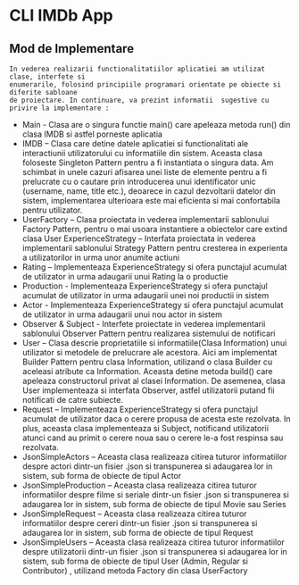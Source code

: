 # CLI IMDb App

## Mod de Implementare
    In vederea realizarii functionalitatiilor aplicatiei am utilizat clase, interfete si
    enumerarile, folosind principiile programari orientate pe obiecte si diferite sabloane
    de proiectare. In continuare, va prezint informatii  sugestive cu privire la implementare :
- Main - Clasa are o singura functie main() care apeleaza metoda run() din clasa IMDB si astfel porneste aplicatia
- IMDB – Clasa care detine datele aplicatiei si functionalitati ale interactiunii 
utilizatorului cu informatiile din sistem. Aceasta clasa foloseste Singleton Pattern pentru a fi instantiata o singura data. Am schimbat in unele cazuri  afisarea unei liste de elemente pentru a fi prelucrate cu o cautare prin introducerea unui identificator unic (username, name, title etc.), deoarece in cazul dezvoltarii datelor din sistem, implementarea ulterioara este mai eficienta
si mai confortabila pentru utilizator.
- UserFactory – Clasa  proiectata in vederea implementarii sablonului Factory Pattern, pentru o mai usoara instantiere a obiectelor care extind clasa User
ExperienceStrategy – Interfata proiectata in vederea implementarii sablonului Strategy Pattern pentru cresterea in experienta a utilizatorilor in urma unor 
anumite actiuni
- Rating – Implementeaza ExperienceStrategy si ofera punctajul acumulat de utilizator in urma adaugarii unui Rating la o productie
- Production - Implementeaza ExperienceStrategy si ofera punctajul acumulat de utilizator in urma adaugarii unei noi productii in sistem
- Actor - Implementeaza ExperienceStrategy si ofera punctajul acumulat de utilizator in urma adaugarii unui nou actor in sistem
- Observer & Subject - Interfete proiectate in vederea implementarii sablonului Observer Pattern pentru realizarea sistemului de notificari
- User – Clasa descrie proprietatiile si informatiile(Clasa Information) unui utilizator si metodele de prelucrare ale acestora. Aici am implementat Builder 
Pattern pentru clasa Information, utilizand o clasa Builder cu aceleasi atribute ca Information. Aceasta detine metoda build() care apeleaza constructorul privat al clasei Information. De asemenea, clasa User implementeaza si interfata Observer, astfel utilizatorii putand fii notificati de catre subiecte.
- Request – Implementeaza ExperienceStrategy si ofera punctajul acumulat de utilizator daca o cerere propusa de acesta este rezolvata. In plus, aceasta clasa 
implementeaza si Subject, notificand utilizatorii atunci cand au primit o cerere noua sau o cerere le-a fost respinsa sau rezolvata.
- JsonSimpleActors – Aceasta clasa realizeaza citirea tuturor informatiilor despre actori dintr-un fisier .json si transpunerea si adaugarea lor in sistem, sub
forma de obiecte de tipul Actor
- JsonSimpleProduction – Aceasta clasa realizeaza citirea tuturor informatiilor despre filme si seriale dintr-un fisier .json si transpunerea si adaugarea lor in  sistem, sub forma de obiecte de tipul Movie sau Series
- JsonSimpleRequest – Aceasta clasa realizeaza citirea tuturor informatiilor despre cereri dintr-un fisier .json si transpunerea si adaugarea lor in sistem, sub
forma de obiecte de tipul Request
- JsonSimpleUsers – Aceasta clasa realizeaza citirea tuturor informatiilor despre utilizatorii dintr-un fisier .json si transpunerea si adaugarea lor in sistem, sub forma de obiecte de tipul User (Admin, Regular si Contributor) , utilizand metoda Factory din clasa UserFactory
